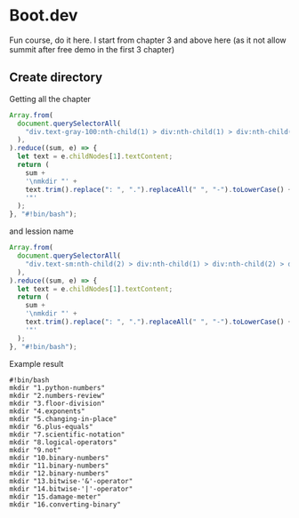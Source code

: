 # Boot.dev

Fun course, do it here. I start from chapter 3 and above here (as it not allow summit after free demo in the first 3 chapter)

## Create directory

Getting all the chapter

```js
Array.from(
  document.querySelectorAll(
    "div.text-gray-100:nth-child(1) > div:nth-child(1) > div:nth-child(2) > div > div > a > span",
  ),
).reduce((sum, e) => {
  let text = e.childNodes[1].textContent;
  return (
    sum +
    '\nmkdir "' +
    text.trim().replace(": ", ".").replaceAll(" ", "-").toLowerCase() +
    '"'
  );
}, "#!bin/bash");
```

and lession name

```js
Array.from(
  document.querySelectorAll(
    "div.text-sm:nth-child(2) > div:nth-child(1) > div:nth-child(2) > div > div > a > span",
  ),
).reduce((sum, e) => {
  let text = e.childNodes[1].textContent;
  return (
    sum +
    '\nmkdir "' +
    text.trim().replace(": ", ".").replaceAll(" ", "-").toLowerCase() +
    '"'
  );
}, "#!bin/bash");
```

Example result

```
#!bin/bash
mkdir "1.python-numbers"
mkdir "2.numbers-review"
mkdir "3.floor-division"
mkdir "4.exponents"
mkdir "5.changing-in-place"
mkdir "6.plus-equals"
mkdir "7.scientific-notation"
mkdir "8.logical-operators"
mkdir "9.not"
mkdir "10.binary-numbers"
mkdir "11.binary-numbers"
mkdir "12.binary-numbers"
mkdir "13.bitwise-'&'-operator"
mkdir "14.bitwise-'|'-operator"
mkdir "15.damage-meter"
mkdir "16.converting-binary"
```
